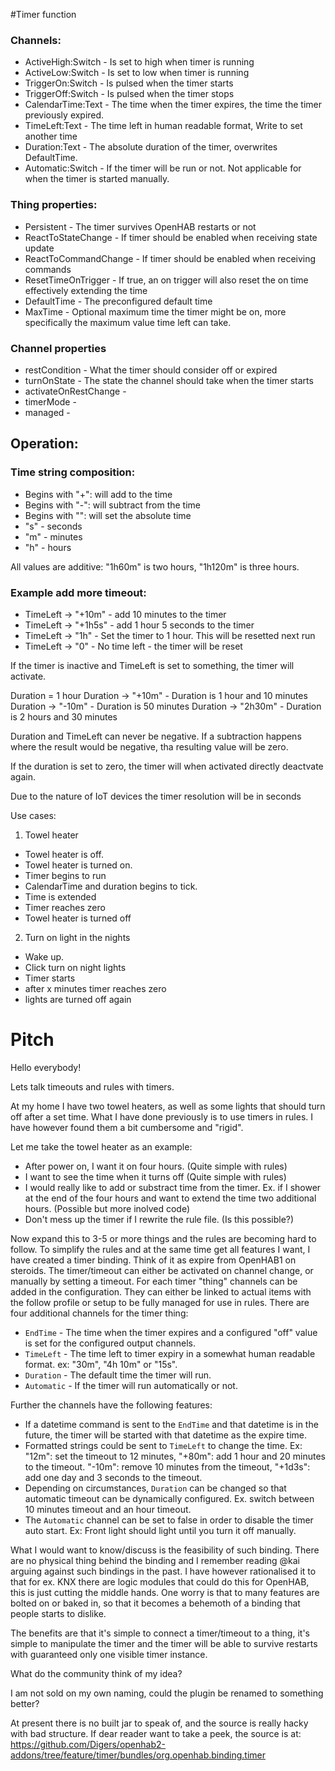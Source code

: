 #Timer function

### Channels:
* ActiveHigh:Switch - Is set to high when timer is running
* ActiveLow:Switch  - Is set to low when timer is running
* TriggerOn:Switch - Is pulsed when the timer starts
* TriggerOff:Switch - Is pulsed when the timer stops
* CalendarTime:Text - The time when the timer expires, the time the timer previously expired.
* TimeLeft:Text - The time left in human readable format, Write to set another time
* Duration:Text - The absolute duration of the timer, overwrites DefaultTime.
* Automatic:Switch - If the timer will be run or not. Not applicable for when the timer is started
                   manually.


### Thing properties:
* Persistent - The timer survives OpenHAB restarts or not
* ReactToStateChange - If timer should be enabled when receiving state update
* ReactToCommandChange - If timer should be enabled when receiving commands
* ResetTimeOnTrigger - If true, an on trigger will also reset the on time effectively extending the time
* DefaultTime - The preconfigured default time
* MaxTime - Optional maximum time the timer might be on, more specifically the maximum value time left can take.

### Channel properties
* restCondition - What the timer should consider off or expired
* turnOnState - The state the channel should take when the timer starts
* activateOnRestChange - 
* timerMode - 
* managed - 

## Operation:

### Time string composition:
* Begins with "+": will add to the time
* Begins with "-": will subtract from the time
* Begins with "": will set the absolute time
* "s" - seconds
* "m" - minutes
* "h" - hours

All values are additive: "1h60m" is two hours, "1h120m" is three hours.


### Example add more timeout: 
* TimeLeft -> "+10m" - add 10 minutes to the timer
* TimeLeft -> "+1h5s" - add 1 hour 5 seconds to the timer
* TimeLeft -> "1h" - Set the timer to 1 hour. This will be resetted next run
* TimeLeft -> "0" - No time left - the timer will be reset

If the timer is inactive and TimeLeft is set to something, the timer will activate.

Duration = 1 hour
Duration -> "+10m" - Duration is 1 hour and 10 minutes
Duration -> "-10m" - Duration is 50 minutes
Duration -> "2h30m" - Duration is 2 hours and 30 minutes


Duration and TimeLeft can never be negative. If a subtraction happens where the
result would be negative, tha resulting value will be zero.

If the duration is set to zero, the timer will when activated directly deactvate again.

Due to the nature of IoT devices the timer resolution will be in seconds

Use cases:
1. Towel heater
* Towel heater is off.
* Towel heater is turned on.
* Timer begins to run
* CalendarTime and duration begins to tick.
* Time is extended
* Timer reaches zero
* Towel heater is turned off

2. Turn on light in the nights
* Wake up.
* Click turn on night lights
* Timer starts
* after x minutes timer reaches zero
* lights are turned off again



# Pitch
Hello everybody!

Lets talk timeouts and rules with timers.

At my home I have two towel heaters, as well as some lights that should turn off after a set time.
What I have done previously is to use timers in rules. I have however found them a bit cumbersome
and "rigid".

Let me take the towel heater as an example:
* After power on, I want it on four hours. (Quite simple with rules)
* I want to see the time when it turns off (Quite simple with rules)
* I would really like to add or substract time from the timer. Ex. if I shower at the end of the
  four hours and want to extend the time two additional hours. (Possible but more inolved code)
* Don't mess up the timer if I rewrite the rule file. (Is this possible?)

Now expand this to 3-5 or more things and the rules are becoming hard to follow.
To simplify the rules and at the same time get all features I want, I have created a timer binding. Think of it as
expire from OpenHAB1 on steroids. The timer/timeout can either be activated on channel change,
or manually by setting a timeout. For each timer "thing" channels can be added in the
configuration. They can either be linked to actual items with the follow profile or setup to
be fully managed for use in rules. There are four additional channels for the timer thing:
* `EndTime` - The time when the timer expires and a configured "off" value
  is set for the configured output channels.
* `TimeLeft` - The time left to timer expiry in a somewhat human readable format.
  ex: "30m", "4h 10m" or "15s".
* `Duration` - The default time the timer will run.
* `Automatic` - If the timer will run automatically or not.

Further the channels have the following features:
* If a datetime command is sent to the `EndTime` and that datetime is in the future, the timer
  will be started with that datetime as the expire time.
* Formatted strings could be sent to  `TimeLeft` to change the time. Ex: "12m": set the timeout
  to 12 minutes, "+80m": add 1 hour and 20 minutes to the timeout. "-10m": remove 10 minutes from
  the timeout, "+1d3s": add one day and 3 seconds to the timeout.
* Depending on circumstances, `Duration` can be changed so that automatic timeout can be dynamically
  configured. Ex. switch between 10 minutes timeout and an hour timeout.
* The `Automatic` channel can be set to false in order to disable the timer auto start.
  Ex: Front light should light until you turn it off manually.
  
What I would want to know/discuss is the feasibility of such binding. There are no physical thing
behind the binding and I remember reading @kai arguing against such bindings in the past. I have
however rationalised it to that for ex. KNX there are logic modules that could do this for OpenHAB, this is just cutting the
middle hands. One worry is that to many features are bolted on or baked in, so that it becomes a behemoth
of a binding that people starts to dislike.

The benefits are that it's simple to connect a timer/timeout to a thing, it's simple to manipulate the timer
and the timer will be able to survive restarts with guaranteed only one visible timer instance.

What do the community think of my idea?

I am not sold on my own naming, could the plugin be renamed to something better?

At present there is no built jar to speak of, and the source is really hacky with bad structure.
If dear reader want to take a peek, the source is at: https://github.com/Digers/openhab2-addons/tree/feature/timer/bundles/org.openhab.binding.timer
